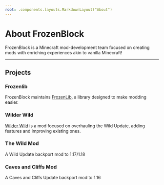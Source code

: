 ```yaml
---
root: .components.layouts.MarkdownLayout("About")
---
```


# About FrozenBlock

FrozenBlock is a Minecraft mod-development team focused on
creating mods with enriching experiences akin to vanilla Minecraft!

---

## Projects

### Frozenlib

FrozenBlock maintains [FrozenLib](https://modrinth.com/mod/FrozenLib),
a library designed to make modding easier.

### Wilder Wild

[Wilder Wild](https://modrinth.com/mod/wilder-wild) is a mod focused on
overhauling the Wild Update, adding features and improving existing ones.

### The Wild Mod

A Wild Update backport mod to 1.17/1.18

### Caves and Cliffs Mod

A Caves and Cliffs Update backport mod to 1.16